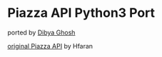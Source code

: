 # Piazza API Python3 Port

ported by [Dibya Ghosh](http://dibya.xyz)

[original Piazza API](https://github.com/hfaran/piazza-api) by Hfaran
